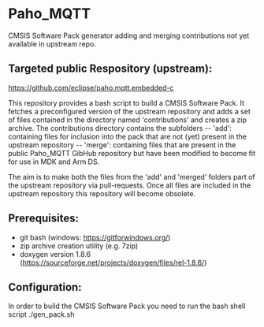 # Paho_MQTT
CMSIS Software Pack generator adding and merging contributions not yet available in upstream repo.

## Targeted public Respository (upstream): 
https://github.com/eclipse/paho.mqtt.embedded-c

This repository provides a bash script to build a CMSIS Software Pack. 
It fetches a preconfigured version of the upstream repository and 
adds a set of files contained in the directory named 'contributions' and creates a zip archive. 
The contributions directory contains the subfolders
-- 'add': containing files for inclusion into the pack that are not (yet) present in the upstream repository
-- 'merge': containing files that are present in the public Paho_MQTT GibHub repository but have been modified to
   become fit for use in MDK and Arm DS.

The aim is to make both the files from the 'add' and 'merged' folders part of the upstream repository via pull-requests. 
Once all files are included in the upstream repository this repository will become obsolete.

## Prerequisites:
- git bash (windows: https://gitforwindows.org/)
- zip archive creation utility (e.g. 7zip)
- doxygen version 1.8.6 (https://sourceforge.net/projects/doxygen/files/rel-1.8.6/)

## Configuration:
In order to build the CMSIS Software Pack you need to run the bash shell script ./gen_pack.sh
